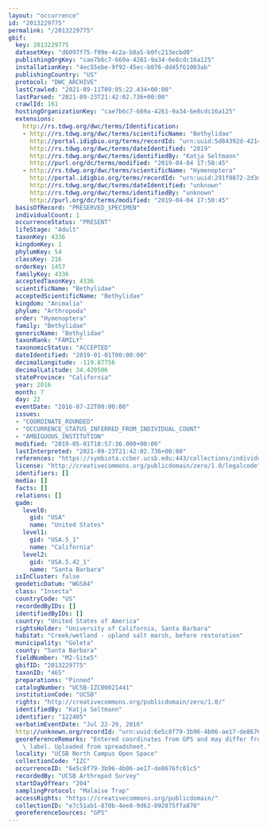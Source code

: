```yaml
---
layout: "occurrence"
id: "2013229775"
permalink: "/2013229775"
gbif:
  key: 2013229775
  datasetKey: "d6097f75-f99e-4c2a-b8a5-b0fc213ecbd0"
  publishingOrgKey: "cae7b6c7-669a-4261-9a34-6e8cdc16a125"
  installationKey: "4ec55ebe-9f92-45ec-b076-dd45f61003ab"
  publishingCountry: "US"
  protocol: "DWC_ARCHIVE"
  lastCrawled: "2021-09-11T09:05:22.434+00:00"
  lastParsed: "2021-09-23T21:42:02.736+00:00"
  crawlId: 161
  hostingOrganizationKey: "cae7b6c7-669a-4261-9a34-6e8cdc16a125"
  extensions:
    http://rs.tdwg.org/dwc/terms/Identification:
    - http://rs.tdwg.org/dwc/terms/scientificName: "Bethylidae"
      http://portal.idigbio.org/terms/recordId: "urn:uuid:5d84392d-4214-4d55-a03c-25e7d720da75"
      http://rs.tdwg.org/dwc/terms/dateIdentified: "2019"
      http://rs.tdwg.org/dwc/terms/identifiedBy: "Katja Seltmann"
      http://purl.org/dc/terms/modified: "2019-04-04 17:50:45"
    - http://rs.tdwg.org/dwc/terms/scientificName: "Hymenoptera"
      http://portal.idigbio.org/terms/recordId: "urn:uuid:291f0872-2d3d-4efe-b9d1-756acb1ba01a"
      http://rs.tdwg.org/dwc/terms/dateIdentified: "unknown"
      http://rs.tdwg.org/dwc/terms/identifiedBy: "unknown"
      http://purl.org/dc/terms/modified: "2019-04-04 17:50:45"
  basisOfRecord: "PRESERVED_SPECIMEN"
  individualCount: 1
  occurrenceStatus: "PRESENT"
  lifeStage: "Adult"
  taxonKey: 4336
  kingdomKey: 1
  phylumKey: 54
  classKey: 216
  orderKey: 1457
  familyKey: 4336
  acceptedTaxonKey: 4336
  scientificName: "Bethylidae"
  acceptedScientificName: "Bethylidae"
  kingdom: "Animalia"
  phylum: "Arthropoda"
  order: "Hymenoptera"
  family: "Bethylidae"
  genericName: "Bethylidae"
  taxonRank: "FAMILY"
  taxonomicStatus: "ACCEPTED"
  dateIdentified: "2019-01-01T00:00:00"
  decimalLongitude: -119.87756
  decimalLatitude: 34.420506
  stateProvince: "California"
  year: 2016
  month: 7
  day: 22
  eventDate: "2016-07-22T00:00:00"
  issues:
  - "COORDINATE_ROUNDED"
  - "OCCURRENCE_STATUS_INFERRED_FROM_INDIVIDUAL_COUNT"
  - "AMBIGUOUS_INSTITUTION"
  modified: "2019-05-01T18:57:36.000+00:00"
  lastInterpreted: "2021-09-23T21:42:02.736+00:00"
  references: "https://symbiota.ccber.ucsb.edu:443/collections/individual/index.php?occid=122405"
  license: "http://creativecommons.org/publicdomain/zero/1.0/legalcode"
  identifiers: []
  media: []
  facts: []
  relations: []
  gadm:
    level0:
      gid: "USA"
      name: "United States"
    level1:
      gid: "USA.5_1"
      name: "California"
    level2:
      gid: "USA.5.42_1"
      name: "Santa Barbara"
  isInCluster: false
  geodeticDatum: "WGS84"
  class: "Insecta"
  countryCode: "US"
  recordedByIDs: []
  identifiedByIDs: []
  country: "United States of America"
  rightsHolder: "University of California, Santa Barbara"
  habitat: "Creek/wetland - upland salt marsh, before restoration"
  municipality: "Goleta"
  county: "Santa Barbara"
  fieldNumber: "M2-Site5"
  gbifID: "2013229775"
  taxonID: "465"
  preparations: "Pinned"
  catalogNumber: "UCSB-IZC00021441"
  institutionCode: "UCSB"
  rights: "http://creativecommons.org/publicdomain/zero/1.0/"
  identifiedBy: "Katja Seltmann"
  identifier: "122405"
  verbatimEventDate: "Jul 22-29, 2016"
  http://unknown.org/recordId: "urn:uuid:6e5c8f79-3b96-4b06-ae17-de8676fc01c5"
  georeferenceRemarks: "Entered coordinates from GPS and may differ from what is on\
    \ label. Uploaded from spreadsheet."
  locality: "UCSB North Campus Open Space"
  collectionCode: "IZC"
  occurrenceID: "6e5c8f79-3b96-4b06-ae17-de8676fc01c5"
  recordedBy: "UCSB Arthropod Survey"
  startDayOfYear: "204"
  samplingProtocol: "Malaise Trap"
  accessRights: "https://creativecommons.org/publicdomain/"
  collectionID: "e7c51ab1-870b-4ee8-9d62-092875ffa870"
  georeferenceSources: "GPS"
---
```

